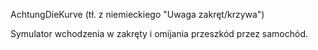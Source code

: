 AchtungDieKurve (tł. z niemieckiego "Uwaga zakręt/krzywa")

Symulator wchodzenia w zakręty i omijania przeszkód przez samochód.
